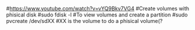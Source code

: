 
#https://www.youtube.com/watch?v=vYQ9Bkv7VG4
#Create volumes with phisical disk
#sudo fdisk -l
#To view volumes and create a partition
#sudo pvcreate /dev/sdXX
#XX is the volume to do a phisical volume(?

